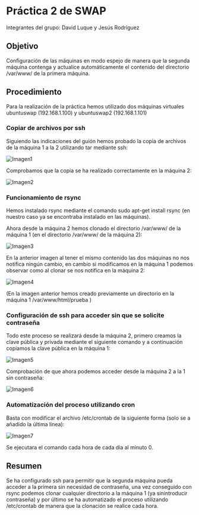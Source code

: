 # Práctica 2 de SWAP
Integrantes del grupo: David Luque y Jesús Rodríguez

## Objetivo
Configuración de las máquinas en modo espejo de manera que la segunda máquina contenga y actualice automáticamente el contenido del directorio /var/www/ de la primera máquina.

## Procedimiento
Para la realización de la práctica hemos utilizado dos máquinas virtuales ubuntuswap (192.168.1.100) y ubuntuswap2 (192.168.1.101)

### Copiar de archivos por ssh
Siguiendo las indicaciones del guión hemos probado la copia de archivos de la máquina 1 a la 2 utilizando tar mediante ssh:

![Imagen1](https://github.com/jesusrpII/SWAP/blob/master/Practica2/tar1.png)

Comprobamos que la copia se ha realizado correctamente en la máquina 2:

![Imagen2](https://github.com/jesusrpII/SWAP/blob/master/Practica2/tar2.png)

### Funcionamiento de rsync

Hemos instalado rsync mediante el comando sudo apt-get install rsync (en nuestro caso ya se encontraba instalado en las máquinas).

Ahora desde la máquina 2 hemos clonado el directorio /var/www/ de la máquina 1 (en el directorio /var/www/ de la máquina 2):

![Imagen3](https://github.com/jesusrpII/SWAP/blob/master/Practica2/rsync1.png)


En la anterior imagen al tener el mismo contenido las dos máquinas no nos notifica ningún cambio, en cambio si modificamos en la máquina 1 podemos observar como al clonar se nos notifica en la máquina 2:

![Imagen4](https://github.com/jesusrpII/SWAP/blob/master/Practica2/rsync2.png)

(En la imagen anterior hemos creado previamente un directorio en la máquina 1 /var/www/html/prueba )





### Configuración de ssh para acceder sin que se solicite contraseña
Todo este proceso se realizará desde la máquina 2, primero creamos la clave pública y privada mediante el siguiente comando y a continuación copiamos la clave pública en la máquina 1:

![Imagen5](https://github.com/jesusrpII/SWAP/blob/master/Practica2/clavessh.png)

Comprobación de que ahora podemos acceder desde la máquina 2 a la 1 sin contraseña:

![Imagen6](https://github.com/jesusrpII/SWAP/blob/master/Practica2/sshsincontra.png)

### Automatización del proceso utilizando cron
Basta con modificar el archivo /etc/crontab de la siguiente forma (solo se a añadido la última línea):

![Imagen7](https://github.com/jesusrpII/SWAP/blob/master/Practica2/crontab.png)

Se ejecutara el comando cada hora de cada dia al minuto 0.



## Resumen
Se ha configurado ssh para permitir que la segunda máquina pueda acceder a la primera sin necesidad de contraseña, una vez conseguido con rsync podemos clonar cualquier directorio a la máquina 1 (ya sinintroducir contraseña) y por último se ha automatizado el proceso utilizando /etc/crontab de manera que la clonación se realice cada hora.

